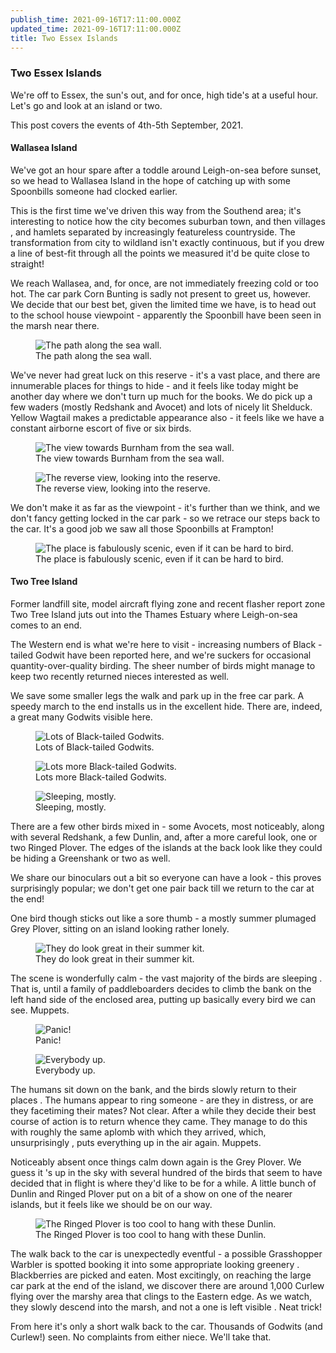 ```yaml
---
publish_time: 2021-09-16T17:11:00.000Z
updated_time: 2021-09-16T17:11:00.000Z
title: Two Essex Islands
---
```


### Two Essex Islands

We're off to Essex, the sun's out, and for once, high tide's at a useful hour. 
Let's go and look at an island or two.

This post covers the events of 4th-5th September, 2021.

#### Wallasea Island

We've got an hour spare after a toddle around Leigh-on-sea before sunset, so
we head to Wallasea Island in the hope of catching up with some Spoonbills
someone had clocked earlier.

This is the first time we've driven this way from the Southend area; it's
interesting to notice how the city becomes suburban town, and then villages
, and hamlets separated by increasingly featureless countryside. The
transformation from city to wildland isn't exactly continuous, but if you
drew a line of best-fit through all the points we measured it'd be quite
close to straight!

We reach Wallasea, and, for once, are not immediately freezing cold or too
hot. The car park Corn Bunting is sadly not present to greet us, however. We
decide that our best bet, given the limited time we have, is to head out to
the school house viewpoint - apparently the Spoonbill have been seen in the
 marsh near there.

<figure class="figure">
  <img
    src="sea-wall.png"
    class="figure-img img-fluid rounded"
    alt="The path along the sea wall."/>
  <figcaption class="figure-caption text-center">
    The path along the sea wall.
  </figcaption>
</figure>

We've never had great luck on this reserve - it's a vast place, and there are
innumerable places for things to hide - and it feels like today might be
another day where we don't turn up much for the books. We do pick up a few
waders (mostly Redshank and Avocet) and lots of nicely lit Shelduck. Yellow
Wagtail makes a predictable appearance also - it feels like we have a
constant airborne escort of five or six birds.

<figure class="figure">
  <img
    src="towards-burnham.png"
    class="figure-img img-fluid rounded"
    alt="The view towards Burnham from the sea wall."/>
  <figcaption class="figure-caption text-center">
    The view towards Burnham from the sea wall.
  </figcaption>
</figure>

<figure class="figure">
  <img
    src="reserve-interior.png"
    class="figure-img img-fluid rounded"
    alt="The reverse view, looking into the reserve."/>
  <figcaption class="figure-caption text-center">
    The reverse view, looking into the reserve.
  </figcaption>
</figure>

We don't make it as far as the viewpoint - it's further than we think, and we
don't fancy getting locked in the car park - so we retrace our steps back to
the car. It's a good job we saw all those Spoonbills at Frampton!

<figure class="figure">
  <img
    src="sunset.png"
    class="figure-img img-fluid rounded"
    alt="The place is fabulously scenic, even if it can be hard to bird."/>
  <figcaption class="figure-caption text-center">
    The place is fabulously scenic, even if it can be hard to bird.
  </figcaption>
</figure>

#### Two Tree Island

Former landfill site, model aircraft flying zone and recent flasher report
zone Two Tree Island juts out into the Thames Estuary where Leigh-on-sea
comes to an end.

The Western end is what we're here to visit - increasing numbers of Black
-tailed Godwit have been reported here, and we're suckers for occasional
quantity-over-quality birding. The sheer number of birds might manage to
keep two recently returned nieces interested as well.

We save some smaller legs the walk and park up in the free car park. A speedy
march to the end installs us in the excellent hide. There are, indeed, a
great many Godwits visible here.

<figure class="figure">
  <img
    src="many-godwits-i.png"
    class="figure-img img-fluid rounded"
    alt="Lots of Black-tailed Godwits."/>
  <figcaption class="figure-caption text-center">
    Lots of Black-tailed Godwits.
  </figcaption>
</figure>

<figure class="figure">
  <img
    src="many-godwits-ii.png"
    class="figure-img img-fluid rounded"
    alt="Lots more Black-tailed Godwits."/>
  <figcaption class="figure-caption text-center">
    Lots more Black-tailed Godwits.
  </figcaption>
</figure>

<figure class="figure">
  <img
    src="godwits-mostly.png"
    class="figure-img img-fluid rounded"
    alt="Sleeping, mostly."/>
  <figcaption class="figure-caption text-center">
    Sleeping, mostly.
  </figcaption>
</figure>

There are a few other birds mixed in - some Avocets, most noticeably, along
with several Redshank, a few Dunlin, and, after a more careful look, one or
two Ringed Plover. The edges of the islands at the back look like they could
 be hiding a Greenshank or two as well.
 
We share our binoculars out a bit so everyone can have a look - this proves
surprisingly popular; we don't get one pair back till we return to the car
at the end!
 
One bird though sticks out like a sore thumb - a mostly summer plumaged Grey
 Plover, sitting on an island looking rather lonely.
 
<figure class="figure">
  <img
    src="odd-one-out.png"
    class="figure-img img-fluid rounded"
    alt="They do look great in their summer kit."/>
  <figcaption class="figure-caption text-center">
    They do look great in their summer kit.
  </figcaption>
</figure>

The scene is wonderfully calm - the vast majority of the birds are sleeping
. That is, until a family of paddleboarders decides to climb
the bank on the left hand side of the enclosed area, putting up basically every 
bird we can see. Muppets.

<figure class="figure">
  <img
    src="godwits-in-flight-i.png"
    class="figure-img img-fluid rounded"
    alt="Panic!"/>
  <figcaption class="figure-caption text-center">
    Panic!
  </figcaption>
</figure>

<figure class="figure">
  <img
    src="godwits-in-flight-ii.png"
    class="figure-img img-fluid rounded"
    alt="Everybody up."/>
  <figcaption class="figure-caption text-center">
    Everybody up.
  </figcaption>
</figure>

The humans sit down on the bank, and the birds slowly return to their places
. The humans appear to ring someone - are they in distress, or are they
facetiming their mates? Not clear. After a while they decide their best
course of action is to return whence they came. They manage to do this with
roughly the same aplomb with which they arrived, which, unsurprisingly
, puts everything up in the air again. Muppets.

Noticeably absent once things calm down again is the Grey Plover. We guess it
's up in the sky with several hundred of the birds that seem to have decided
that in flight is where they'd like to be for a while. A little bunch of
Dunlin and Ringed Plover put on a bit of a show on one of the nearer
islands, but it feels like we should be on our way.

<figure class="figure">
  <img
    src="dunlins-and-plover.png"
    class="figure-img img-fluid rounded"
    alt="The Ringed Plover is too cool to hang with these Dunlin."/>
  <figcaption class="figure-caption text-center">
    The Ringed Plover is too cool to hang with these Dunlin.
  </figcaption>
</figure>

The walk back to the car is unexpectedly eventful - a possible Grasshopper
 Warbler is spotted booking it into some appropriate looking greenery
. Blackberries are picked and eaten. Most excitingly, on reaching the large
car park at the end of the island, we discover there are around 1,000
Curlew flying over the marshy area that clings to the Eastern edge. As we
 watch, they slowly descend into the marsh, and not a one is left visible
 . Neat trick!

From here it's only a short walk back to the car. Thousands of Godwits (and
 Curlew!) seen. No complaints from either niece. We'll take that.